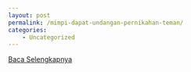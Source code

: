 ```yaml
---
layout: post
permalink: /mimpi-dapat-undangan-pernikahan-teman/
categories:
    - Uncategorized
---
```


[Baca Selengkapnya](/01)